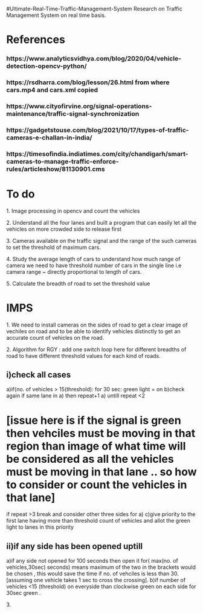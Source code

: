 #Ultimate-Real-Time-Traffic-Management-System
Research on Traffic Management System on real time basis.

<h1> References </h1>
<h3> https://www.analyticsvidhya.com/blog/2020/04/vehicle-detection-opencv-python/ </h3>
<h3> https://rsdharra.com/blog/lesson/26.html from where cars.mp4 and cars.xml copied </h3>
<h3> https://www.cityofirvine.org/signal-operations-maintenance/traffic-signal-synchronization </h3>
<h3> https://gadgetstouse.com/blog/2021/10/17/types-of-traffic-cameras-e-challan-in-india/ </h3>
<h3> https://timesofindia.indiatimes.com/city/chandigarh/smart-cameras-to-manage-traffic-enforce-rules/articleshow/81130901.cms </h3>


<h1> To do </h1>
<p> 1. Image processing in opencv and count the vehicles </p>
<p> 2. Understand all the four lanes and built a program that can easily let all the vehicles on more crowded side to release first</p>
<p> 3. Cameras available on the traffic signal and the range of the such cameras to set the threshold of maximum cars. </p>
<p> 4. Study the average length of cars to understand how much range of camera we need to have threshold number of cars in the single line i.e camera range ~ directly proportional to length of cars. </p>
<p> 5. Calculate the breadth of road to set the threshold value </p>

<h1> IMPS </h1>
<p>1. We need to install cameras on the sides of road to get a clear image of vechiles on road and to be able to identify vehicles distinctly to get an accurate count of vehicles on the road.</p>
<p><span>2. Algorithm for RGY :
  add one switch loop here for different breadths of road to have different threshold values for each kind of roads.
  <h2>i)check all cases</h2>
  a)if(no. of vehicles > 15(threshold):
       for 30 sec:
          green light = on
  b)check again 
    if same lane in a) then repeat+1 a) untill repeat <2  <h1> [issue here is if the signal is green then vehciles must be moving in that region than image of what time will be considered as all the vehicles must be moving in that lane .. so how to consider or count the vehicles in that lane]</h1>
    if repeat >3 break and consider other three sides for a)
  c)give priority to the first lane having more than threshold count of vehicles and allot the green light to lanes in this priority
  
  <h2>ii)if any side has been opened uptill</h2>
   a)if any side not opened for 100 seconds then open it for( max(no. of vehicles,30sec) seconds) means maximum of the two in the brackets would be chosen , this would save the time if no. of vehciles is less than 30. [assuming one vehicle takes 1 sec to cross the crossing].
   b)if number of vehicles <15 (threshold) on everyside than clockwise green on each side for 30sec green .
  
</span>
</p>

<p>3. </p>
